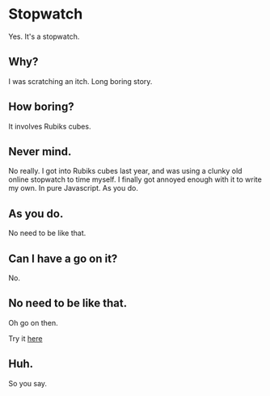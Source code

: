 # Stopwatch

Yes. It's a stopwatch.

## Why?

I was scratching an itch. Long boring story.

## How boring?

It involves Rubiks cubes.

## Never mind.

No really. I got into Rubiks cubes last year, and was using a clunky old online stopwatch to time myself. I finally got annoyed enough with it to write my own. In pure Javascript. As you do.

## As you do.

No need to be like that.

## Can I have a go on it?

No.

## No need to be like that.

Oh go on then.

Try it [here](http://www.conniptions.org/stopwatch)

## Huh.

So you say.
